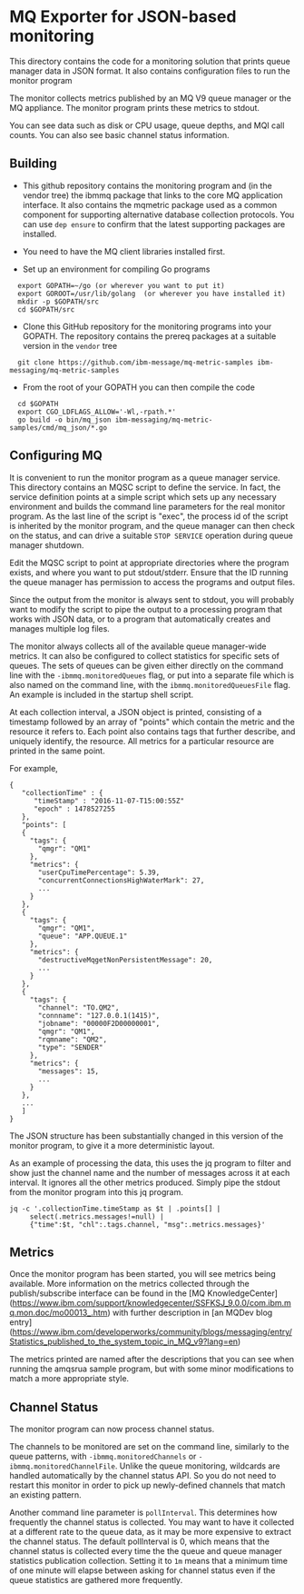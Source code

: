 # MQ Exporter for JSON-based monitoring

This directory contains the code for a monitoring solution
that prints queue manager data in JSON format.
It also contains configuration files to run the monitor program

The monitor collects metrics published by an MQ V9 queue manager
or the MQ appliance. The monitor program prints
these metrics to stdout.

You can see data such as disk or CPU usage, queue depths, and MQI call
counts. You can also see basic channel status information.

## Building
* This github repository contains the monitoring program and (in the
vendor tree) the ibmmq package that links to the core MQ application interface.
It also contains the mqmetric package used as a common component for
supporting alternative database collection protocols. You can use `dep ensure` to
confirm that the latest supporting packages are installed.

* You need to have the MQ client libraries installed first.
* Set up an environment for compiling Go programs
```
  export GOPATH=~/go (or wherever you want to put it)
  export GOROOT=/usr/lib/golang  (or wherever you have installed it)
  mkdir -p $GOPATH/src
  cd $GOPATH/src
```
* Clone this GitHub repository for the monitoring programs into your GOPATH. The repository
contains the prereq packages at a suitable version in the `vendor` tree
```
  git clone https://github.com/ibm-message/mq-metric-samples ibm-messaging/mq-metric-samples
```
* From the root of your GOPATH you can then compile the code
```
  cd $GOPATH
  export CGO_LDFLAGS_ALLOW='-Wl,-rpath.*'
  go build -o bin/mq_json ibm-messaging/mq-metric-samples/cmd/mq_json/*.go
```

## Configuring MQ
It is convenient to run the monitor program as a queue manager service.
This directory contains an MQSC script to define the service. In fact, the
service definition points at a simple script which sets up any
necessary environment and builds the command line parameters for the
real monitor program. As the last line of the script is "exec", the
process id of the script is inherited by the monitor program, and the
queue manager can then check on the status, and can drive a suitable
`STOP SERVICE` operation during queue manager shutdown.

Edit the MQSC script to point at appropriate directories
where the program exists, and where you want to put stdout/stderr.
Ensure that the ID running the queue manager has permission to access
the programs and output files.

Since the output from the monitor is always sent to stdout, you will
probably want to modify the script to pipe the output to a processing
program that works with JSON data, or to a program that automatically
creates and manages multiple log files.

The monitor always collects all of the available queue manager-wide metrics.
It can also be configured to collect statistics for specific sets of queues.
The sets of queues can be given either directly on the command line with the
`-ibmmq.monitoredQueues` flag, or put into a separate file which is also
named on the command line, with the `ibmmq.monitoredQueuesFile` flag. An
example is included in the startup shell script.

At each collection interval, a JSON object is printed, consisting of
a timestamp followed by an array of "points" which contain the
metric and the resource it refers to. Each point also contains tags
that further describe, and uniquely identify, the resource. All metrics for
a particular resource are printed in the same point.

For example,
```
{
   "collectionTime" : {
      "timeStamp" : "2016-11-07-T15:00:55Z"
      "epoch" : 1478527255
   },
   "points": [
   {
     "tags": {
       "qmgr": "QM1"
     },
     "metrics": {
       "userCpuTimePercentage": 5.39,
       "concurrentConnectionsHighWaterMark": 27,
       ...
     }
   },
   {
     "tags": {
       "qmgr": "QM1",
       "queue": "APP.QUEUE.1"
     },
     "metrics": {
       "destructiveMqgetNonPersistentMessage": 20,
       ...
     }
   },
   {
     "tags": {
       "channel": "TO.QM2",
       "connname": "127.0.0.1(1415)",
       "jobname": "00000F2D00000001",
       "qmgr": "QM1",
       "rqmname": "QM2",
       "type": "SENDER"
     },
     "metrics": {
       "messages": 15,
       ...
     }
   },
   ...
   ]
}

```

The JSON structure has been substantially changed in this version of
the monitor program, to give it a more deterministic layout.

As an example of processing the data, this uses the jq program to filter and show
just the channel name and the number of messages across it at each interval. It
ignores all the other metrics produced.
Simply pipe the stdout from the monitor program into this jq program.

```
jq -c '.collectionTime.timeStamp as $t | .points[] |
     select(.metrics.messages!=null) |
     {"time":$t, "chl":.tags.channel, "msg":.metrics.messages}'
```

## Metrics
Once the monitor program has been started, you will see metrics being available.
More information on the metrics collected through the publish/subscribe
interface can be found in the [MQ KnowledgeCenter]
(https://www.ibm.com/support/knowledgecenter/SSFKSJ_9.0.0/com.ibm.mq.mon.doc/mo00013_.htm)
with further description in [an MQDev blog entry]
(https://www.ibm.com/developerworks/community/blogs/messaging/entry/Statistics_published_to_the_system_topic_in_MQ_v9?lang=en)

The metrics printed are named after the
descriptions that you can see when running the amqsrua sample program, but with some
minor modifications to match a more appropriate style.

## Channel Status
The monitor program can now process channel status.

The channels to be monitored are set on the command line, similarly to
the queue patterns, with `-ibmmq.monitoredChannels` or `-ibmmq.monitoredChannelFile`.
Unlike the queue monitoring, wildcards are handled automatically by the channel
status API. So you do not need to restart this monitor in order to pick up newly-defined
channels that match an existing pattern.

Another command line parameter is `pollInterval`. This determines how frequently the
channel status is collected. You may want to have it collected at a different rate to
the queue data, as it may be more expensive to extract the channel status. The default
pollInterval is 0, which means that the channel status is collected every time the
the queue and queue manager statistics publication collection.
Setting it to `1m` means that a minimum
time of one minute will elapse between asking for channel status even if the queue statistics
are gathered more frequently.
